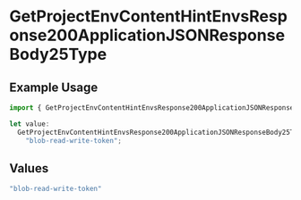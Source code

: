# GetProjectEnvContentHintEnvsResponse200ApplicationJSONResponseBody25Type

## Example Usage

```typescript
import { GetProjectEnvContentHintEnvsResponse200ApplicationJSONResponseBody25Type } from "@vercel/sdk/models/operations/getprojectenv.js";

let value:
  GetProjectEnvContentHintEnvsResponse200ApplicationJSONResponseBody25Type =
    "blob-read-write-token";
```

## Values

```typescript
"blob-read-write-token"
```